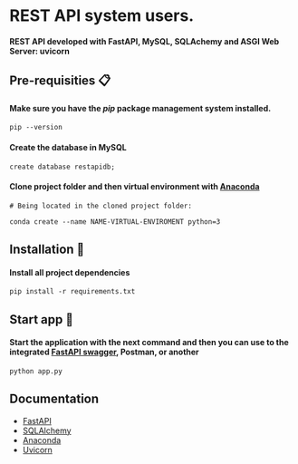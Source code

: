 # REST API system users.

#### REST API developed with FastAPI, MySQL, SQLAchemy and ASGI Web Server: uvicorn

## Pre-requisities 📋

#### Make sure you have the _pip_ package management system installed.

```
pip --version
```

#### Create the database in MySQL

```
create database restapidb;
```

#### Clone project folder and then virtual environment with [Anaconda](https://www.anaconda.com/download)

```
# Being located in the cloned project folder:

conda create --name NAME-VIRTUAL-ENVIROMENT python=3
```

## Installation 🔧

#### Install all project dependencies

```
pip install -r requirements.txt
```

## Start app 🚀

#### Start the application with the next command and then you can use to the integrated [FastAPI swagger](https://fastapi.tiangolo.com/features/), Postman, or another

```
python app.py
```

## Documentation

- [FastAPI](https://fastapi.tiangolo.com/)
- [SQLAlchemy](https://www.sqlalchemy.org/)
- [Anaconda](https://docs.anaconda.com/free/anaconda/configurations/switch-environment/)
- [Uvicorn](https://www.uvicorn.org/)
